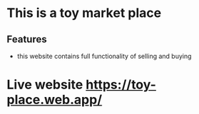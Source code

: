 # This is a toy market place
## Features
- this website contains full functionality of selling and buying

# Live website https://toy-place.web.app/